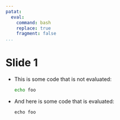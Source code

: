 ```yaml
---
patat:
  eval:
    command: bash
    replace: true
    fragment: false
...
```


# Slide 1

 -  This is some code that is not evaluated:

    ```bash
    echo foo
    ```

 -  And here is some code that is evaluated:

    ```eval
    echo foo
    ```

